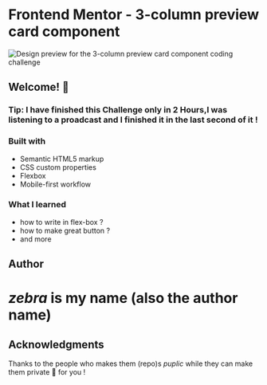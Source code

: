 # Frontend Mentor - 3-column preview card component

![Design preview for the 3-column preview card component coding challenge](./design/Screenshot_10.jpg)

## Welcome! 👋

### Tip: I have finished this Challenge only in 2 Hours,I was listening to a proadcast and I finished it in the last second of it !
### Built with

- Semantic HTML5 markup
- CSS custom properties
- Flexbox
- Mobile-first workflow

### What I learned
 - how to write in flex-box ?
 - how to make great button ?
 - and more

## Author
# *zebra* is my name (also the author name)

## Acknowledgments
Thanks to the people who makes them (repo)s *puplic* while they can make them private 🚀 for you !

 
